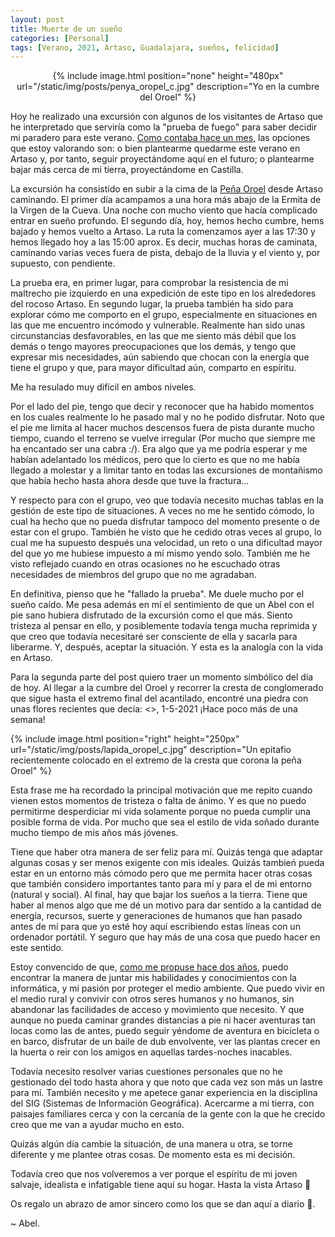```yaml
---
layout: post
title: Muerte de un sueño
categories: [Personal]
tags: [Verano, 2021, Artaso, Guadalajara, sueños, felicidad]
---
```


<center>
{% include image.html position="none" height="480px" url="/static/img/posts/penya_oropel_c.jpg" description="Yo en la cumbre del Oroel" %}
</center>


Hoy he realizado una excursión con algunos de los visitantes de Artaso que he interpretado que serviría como la "prueba de fuego" para saber decidir mi paradero para este verano. [Como contaba hace un mes](/artaso.html), las opciones que estoy valorando son: o bien plantearme quedarme este verano en Artaso y, por tanto, seguir proyectándome aquí en el futuro; o plantearme bajar más cerca de mi tierra, proyectándome en Castilla.

La excursión ha consistido en subir a la cima de la [Peña Oroel](https://es.wikipedia.org/wiki/Pe%C3%B1a_Oroel) desde Artaso caminando.
El primer día acampamos a una hora más abajo de la Ermita de la Virgen de la Cueva. Una noche con mucho viento que hacía complicado entrar en sueño profundo.
El segundo día, hoy, hemos hecho cumbre, hems bajado y hemos vuelto a Artaso. La ruta la comenzamos ayer a las 17:30 y hemos llegado hoy a las 15:00 aprox. Es decir, muchas horas de caminata, caminando varias veces fuera de pista, debajo de la lluvia y el viento y, por supuesto, con pendiente.

La prueba era, en primer lugar, para comprobar la resistencia de mi maltrecho pie izquierdo en una expedición de este tipo en los alrededores del rocoso Artaso.  En segundo lugar, la prueba también ha sido para explorar cómo me comporto en el grupo, especialmente en situaciones en las que me encuentro incómodo y vulnerable. Realmente han sido unas circunstancias desfavorables, en las que me siento más débil que los demás o tengo mayores preocupaciones que los demás, y tengo que expresar mis necesidades, aún sabiendo que chocan con la energía que tiene el grupo y que, para mayor dificultad aún, comparto en espíritu.

Me ha resulado muy difícil en ambos niveles.

Por el lado del pie, tengo que decir y reconocer que ha habido momentos en los cuales realmente lo he pasado mal y no he podido disfrutar. Noto que el pie me limita al hacer muchos descensos fuera de pista durante mucho tiempo, cuando el terreno se vuelve irregular (Por mucho que siempre me ha encantado ser una cabra :/). Era algo que ya me podría esperar y me habían adelantado los médicos, pero que lo cierto es que no me había llegado a molestar y a limitar tanto en todas las excursiones de montañismo que había hecho hasta ahora desde que tuve la fractura...

Y respecto para con el grupo, veo que todavía necesito muchas tablas en la gestión de este tipo de situaciones. A veces no me he sentido cómodo, lo cual ha hecho que no pueda disfrutar tampoco del momento presente o de estar con el grupo. También he visto que he cedido otras veces al grupo, lo cual me ha supuesto después una velocidad, un reto o una dificultad mayor del que yo me hubiese impuesto a mí mismo yendo solo. También me he visto reflejado cuando en otras ocasiones no he escuchado otras necesidades de miembros del grupo que no me agradaban.
 
En definitiva, pienso que he "fallado la prueba". Me duele mucho por el sueño caído. Me pesa además en mí el sentimiento de que un Abel con el pie sano hubiera disfrutado de la excursión como el que más. Siento tristeza al pensar en ello, y posiblemente todavía tenga mucha reprimida y que creo que todavía necesitaré ser consciente de ella y sacarla para liberarme. Y, después, aceptar la situación. Y esta es la analogía con la vida en Artaso.


Para la segunda parte del post quiero traer un momento simbólico del día de hoy. Al llegar a la cumbre del Oroel y recorrer la cresta de conglomerado que sigue hasta el extremo final del acantilado, encontré una piedra con unas flores recientes que decía: <<RECORDAR TU SONRISA ES LA MEJOR MANERA DE SEGUIR ADELANTE>>, 1-5-2021 ¡Hace poco más de una semana!

{% include image.html position="right" height="250px" url="/static/img/posts/lapida_oropel_c.jpg" description="Un epitafio recientemente colocado en el extremo de la cresta que corona la peña Oroel" %}

Esta frase me ha recordado la principal motivación que me repito cuando vienen estos momentos de tristeza o falta de ánimo. Y es que no puedo permitirme desperdiciar mi vida solamente porque no pueda cumplir una posible forma de vida. Por mucho que sea el estilo de vida soñado durante mucho tiempo de mis años más jóvenes. 

Tiene que haber otra manera de ser feliz para mí. Quizás tenga que adaptar algunas cosas y ser menos exigente con mis ideales. Quizás tambień pueda estar en un entorno más cómodo pero que me permita hacer otras cosas que también considero importantes tanto para mí y para el de mi entorno (natural y social). Al final, hay que bajar los sueños a la tierra. Tiene que haber al menos algo que me dé un motivo para dar sentido a la cantidad de energía, recursos, suerte y generaciones de humanos que han pasado antes de mí para que yo esté hoy aquí escribiendo estas líneas con un ordenador portátil. Y seguro que hay más de una cosa que puedo hacer en este sentido.

Estoy convencido de que, [como me propuse hace dos años](/professional-future.html), puedo encontrar la manera de juntar mis habilidades y conocimientos con la informática, y mi pasión por proteger el medio ambiente. Que puedo vivir en el medio rural y convivir con otros seres humanos y no humanos, sin abandonar las facilidades de acceso y movimiento que necesito. Y que aunque no pueda caminar grandes distancias a pie ni hacer aventuras tan locas como las de antes, puedo seguir yéndome de aventura en bicicleta o en barco, disfrutar de un baile de dub envolvente, ver las plantas crecer en la huerta o reir con los amigos en aquellas tardes-noches inacables.

Todavía necesito resolver varias cuestiones personales que no he gestionado del todo hasta ahora y que noto que cada vez son más un lastre para mí. También necesito y me apetece ganar experiencia en la disciplina del SIG (Sistemas de Información Geográfica). Acercarme a mi tierra, con paisajes familiares cerca y con la cercanía de la gente con la que he crecido creo que me van a ayudar mucho en esto.

Quizás algún día cambie la situación, de una manera u otra, se torne diferente y me plantee otras cosas. De momento esta es mi decisión.

Todavía creo que nos volveremos a ver porque el espíritu de mi joven salvaje, idealista e infatigable tiene aquí su hogar. Hasta la vista Artaso 🥲

Os regalo un abrazo de amor sincero como los que se dan aquí a diario 🤗.

~ Abel.
	
